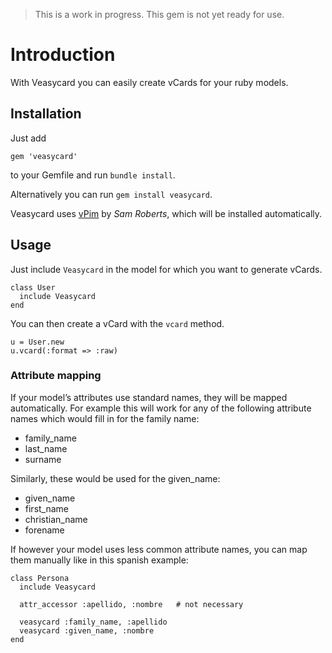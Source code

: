 > This is a work in progress. This gem is not yet ready for use.


# Introduction

With Veasycard you can easily create vCards for your ruby models.

## Installation

Just add

    gem 'veasycard'

to your Gemfile and run `bundle install`.

Alternatively you can run `gem install veasycard`.


Veasycard uses [vPim](https://github.com/sam-github/vpim) by _Sam Roberts_, which will be installed automatically.


## Usage

Just include `Veasycard` in the model for which you want to generate vCards.

    class User
      include Veasycard
    end

You can then create a vCard with the `vcard` method.

    u = User.new
    u.vcard(:format => :raw)


### Attribute mapping

If your model’s attributes use standard names, they will be mapped automatically.
For example this will work for any of the following attribute names which would fill in for the family name:

- family_name
- last_name
- surname

Similarly, these would be used for the given_name:

- given_name
- first_name
- christian_name
- forename

If however your model uses less common attribute names, you can map them manually like in this spanish example:

    class Persona
      include Veasycard

      attr_accessor :apellido, :nombre   # not necessary

      veasycard :family_name, :apellido
      veasycard :given_name, :nombre
    end
